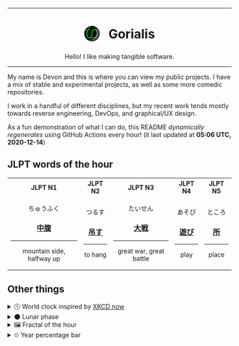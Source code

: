 ***

<h1 align="center">
<sub>
    <img src="readme/resources/avatar.png" height="36">
</sub>
&nbsp;
Gorialis
</h1>
<p align="center">
Hello! I like making tangible software.
</p>

***

My name is Devon and this is where you can view my public projects. I have a mix of stable and experimental projects, as well as some more comedic repositories.

I work in a handful of different disciplines, but my recent work tends mostly towards reverse engineering, DevOps, and graphical/UX design.

As a fun demonstration of what I can do, this README *dynamically regenerates* using GitHub Actions every hour! (it last updated at **05:06 UTC, 2020-12-14**)

<h2>JLPT words of the hour</h2>
<table>
    <tr>
        <th>JLPT N1</th>
        <th>JLPT N2</th>
        <th>JLPT N3</th>
        <th>JLPT N4</th>
        <th>JLPT N5</th>
    </tr>
    <tr>
        <td>
            <p align="center">ちゅうふく</p>
            <h3 align="center"><b><a href="https://jisho.org/search/%E4%B8%AD%E8%85%B9">中腹</a></b></h3>
            <hr>
            <p align="center">mountain side,<wbr> halfway up</p>
        </td>
        <td>
            <p align="center">つるす</p>
            <h3 align="center"><b><a href="https://jisho.org/search/%E5%90%8A%E3%81%99">吊す</a></b></h3>
            <hr>
            <p align="center">to hang</p>
        </td>
        <td>
            <p align="center">たいせん</p>
            <h3 align="center"><b><a href="https://jisho.org/search/%E5%A4%A7%E6%88%A6">大戦</a></b></h3>
            <hr>
            <p align="center">great war,<wbr> great battle</p>
        </td>
        <td>
            <p align="center">あそび</p>
            <h3 align="center"><b><a href="https://jisho.org/search/%E9%81%8A%E3%81%B3">遊び</a></b></h3>
            <hr>
            <p align="center">play</p>
        </td>
        <td>
            <p align="center">ところ</p>
            <h3 align="center"><b><a href="https://jisho.org/search/%E6%89%80">所</a></b></h3>
            <hr>
            <p align="center">place</p>
        </td>
    </tr>
</table>

<h2>Other things</h2>
<details>
<summary>🕔  World clock inspired by <a href="https://xkcd.com/now">XKCD now</a></summary>

> <img src="generated/now.png" width="512">

</details>
<details>
<summary>🌑 Lunar phase</summary>

The moon is approximately 0.47% through its phase (New Moon).

</details>
<details>
<summary>&#x1f5bc; Fractal of the hour</summary>

> <img src="generated/fractal.png" width="512">

</details>
<details>
<summary>&#x23f2; Year percentage bar</summary>
<pre><code>2020 [███████████████████▁] 95.14%</code></pre>
</details>
